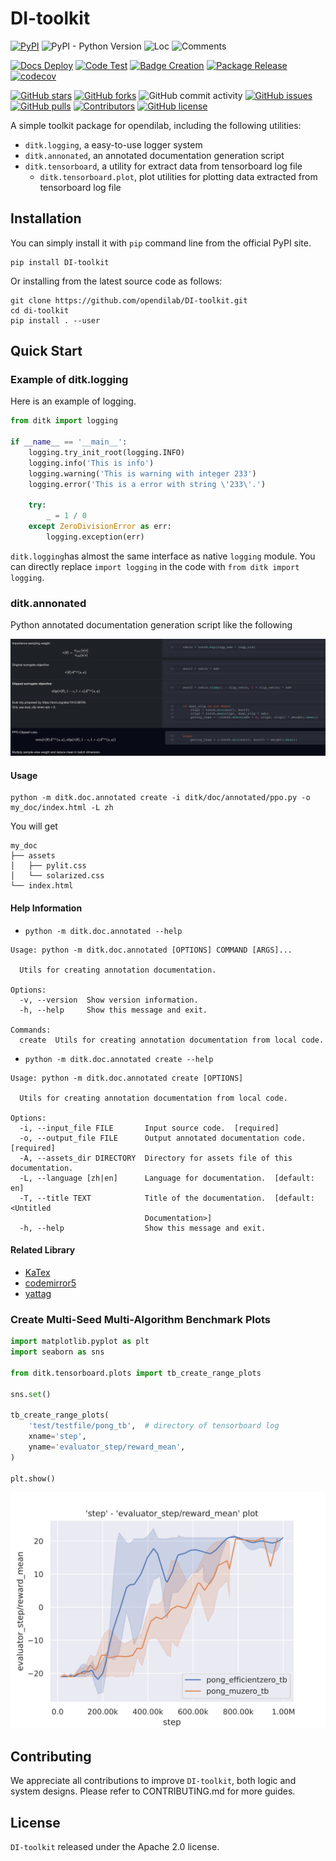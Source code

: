 # DI-toolkit

[![PyPI](https://img.shields.io/pypi/v/DI-toolkit)](https://pypi.org/project/DI-toolkit/)
![PyPI - Python Version](https://img.shields.io/pypi/pyversions/DI-toolkit)
![Loc](https://img.shields.io/endpoint?url=https://gist.githubusercontent.com/HansBug/82e5c38227081da9d25e729e5bd3b5b8/raw/loc.json)
![Comments](https://img.shields.io/endpoint?url=https://gist.githubusercontent.com/HansBug/82e5c38227081da9d25e729e5bd3b5b8/raw/comments.json)

[![Docs Deploy](https://github.com/opendilab/DI-toolkit/workflows/Docs%20Deploy/badge.svg)](https://github.com/opendilab/DI-toolkit/actions?query=workflow%3A%22Docs+Deploy%22)
[![Code Test](https://github.com/opendilab/DI-toolkit/workflows/Code%20Test/badge.svg)](https://github.com/opendilab/DI-toolkit/actions?query=workflow%3A%22Code+Test%22)
[![Badge Creation](https://github.com/opendilab/DI-toolkit/workflows/Badge%20Creation/badge.svg)](https://github.com/opendilab/DI-toolkit/actions?query=workflow%3A%22Badge+Creation%22)
[![Package Release](https://github.com/opendilab/DI-toolkit/workflows/Package%20Release/badge.svg)](https://github.com/opendilab/DI-toolkit/actions?query=workflow%3A%22Package+Release%22)
[![codecov](https://codecov.io/gh/opendilab/DI-toolkit/branch/main/graph/badge.svg?token=XJVDP4EFAT)](https://codecov.io/gh/opendilab/DI-toolkit)

[![GitHub stars](https://img.shields.io/github/stars/opendilab/DI-toolkit)](https://github.com/opendilab/DI-toolkit/stargazers)
[![GitHub forks](https://img.shields.io/github/forks/opendilab/DI-toolkit)](https://github.com/opendilab/DI-toolkit/network)
![GitHub commit activity](https://img.shields.io/github/commit-activity/m/opendilab/DI-toolkit)
[![GitHub issues](https://img.shields.io/github/issues/opendilab/DI-toolkit)](https://github.com/opendilab/DI-toolkit/issues)
[![GitHub pulls](https://img.shields.io/github/issues-pr/opendilab/DI-toolkit)](https://github.com/opendilab/DI-toolkit/pulls)
[![Contributors](https://img.shields.io/github/contributors/opendilab/DI-toolkit)](https://github.com/opendilab/DI-toolkit/graphs/contributors)
[![GitHub license](https://img.shields.io/github/license/opendilab/DI-toolkit)](https://github.com/opendilab/DI-toolkit/blob/master/LICENSE)

A simple toolkit package for opendilab, including the following utilities:

- `ditk.logging`, a easy-to-use logger system
- `ditk.annonated`, an annotated documentation generation script
- `ditk.tensorboard`, a utility for extract data from tensorboard log file
    - `ditk.tensorboard.plot`, plot utilities for plotting data extracted from tensorboard log file

## Installation

You can simply install it with `pip` command line from the official PyPI site.

```shell
pip install DI-toolkit
```

Or installing from the latest source code as follows:

```shell
git clone https://github.com/opendilab/DI-toolkit.git
cd di-toolkit
pip install . --user
```

## Quick Start

### Example of ditk.logging

Here is an example of logging.

```python
from ditk import logging

if __name__ == '__main__':
    logging.try_init_root(logging.INFO)
    logging.info('This is info')
    logging.warning('This is warning with integer 233')
    logging.error('This is a error with string \'233\'.')

    try:
        _ = 1 / 0
    except ZeroDivisionError as err:
        logging.exception(err)

```

`ditk.logging`has almost the same interface as native `logging` module. You can directly replace `import logging` in the
code with `from ditk import logging`.

### ditk.annonated

Python annotated documentation generation script like the following

![](./assets/ditk_doc_annotated_demo.png)

#### Usage

```shell
python -m ditk.doc.annotated create -i ditk/doc/annotated/ppo.py -o my_doc/index.html -L zh
```

You will get

```text
my_doc
├── assets
│   ├── pylit.css
│   └── solarized.css
└── index.html
```

#### Help Information

* `python -m ditk.doc.annotated --help`

```text
Usage: python -m ditk.doc.annotated [OPTIONS] COMMAND [ARGS]...

  Utils for creating annotation documentation.

Options:
  -v, --version  Show version information.
  -h, --help     Show this message and exit.

Commands:
  create  Utils for creating annotation documentation from local code.
```

* `python -m ditk.doc.annotated create --help`

```text
Usage: python -m ditk.doc.annotated create [OPTIONS]

  Utils for creating annotation documentation from local code.

Options:
  -i, --input_file FILE       Input source code.  [required]
  -o, --output_file FILE      Output annotated documentation code.  [required]
  -A, --assets_dir DIRECTORY  Directory for assets file of this documentation.
  -L, --language [zh|en]      Language for documentation.  [default: en]
  -T, --title TEXT            Title of the documentation.  [default: <Untitled
                              Documentation>]
  -h, --help                  Show this message and exit.
```

#### Related Library

- [KaTex](https://github.com/KaTeX/KaTeX)
- [codemirror5](https://github.com/codemirror/codemirror5)
- [yattag](https://www.yattag.org/)

### Create Multi-Seed Multi-Algorithm Benchmark Plots

```python
import matplotlib.pyplot as plt
import seaborn as sns

from ditk.tensorboard.plots import tb_create_range_plots

sns.set()

tb_create_range_plots(
    'test/testfile/pong_tb',  # directory of tensorboard log
    xname='step',
    yname='evaluator_step/reward_mean',
)

plt.show()
```

![tb_create_range_plots](docs/source/_static/tb_create_range_plots.svg)

## Contributing

We appreciate all contributions to improve `DI-toolkit`, both logic and system designs. Please refer to CONTRIBUTING.md
for more guides.

## License

`DI-toolkit` released under the Apache 2.0 license.
